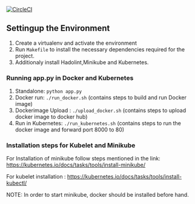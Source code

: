 [![CircleCI](https://circleci.com/gh/PrakhyaVanaparthy/Udacity-Project5.svg?style=svg)](https://circleci.com/gh/PrakhyaVanaparthy/Udacity-Project5)

## Settingup the Environment

1. Create a virtualenv and activate the environment
2. Run `Makefile` to install the necessary dependencies required for the project.
3. Additionaly install Hadolint,Minikube and Kubernetes.

### Running app.py in Docker and Kubernetes

1. Standalone:  `python app.py` 
2. Docker run:  `./run_docker.sh` (contains steps to build and run Docker image)
3. Dockerimage Upload : `./upload_docker.sh` (contains steps to upload docker image to docker hub)
4. Run in Kubernetes:  `./run_kubernetes.sh` (contains steps to run the docker image and forward port 8000 to 80)


### Installation steps for Kubelet and Minikube

For Installation of minikube follow steps mentioned in the link:
https://kubernetes.io/docs/tasks/tools/install-minikube/

For kubelet installation :
https://kubernetes.io/docs/tasks/tools/install-kubectl/

NOTE: In order to start minikube, docker should be installed before hand.


